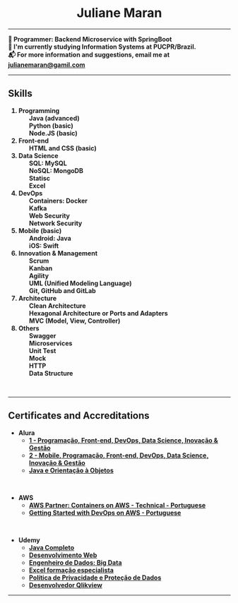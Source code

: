 <h1 align="center"><b> Juliane Maran <b></h1>  

---

:office: Programmer: Backend Microservice with SpringBoot   
:school: I'm currently studying Information Systems at PUCPR/Brazil.   
:mailbox_with_mail: For more information and suggestions, email me at julianemaran@gamil.com

---

<h2>Skills</h2>

<ol>
    <li>Programming
        <ol>Java (advanced)</ol>
        <ol>Python (basic)</ol>
        <ol>Node.JS (basic)</ol>
    </li>
    <li>Front-end
        <ol>HTML and CSS (basic) </ol>
    </li>
    <li>Data Science
        <ol>SQL: MySQL</ol>
        <ol>NoSQL: MongoDB</ol>
        <ol>Statisc</ol>
        <ol>Excel</ol>
    </li>
    <li>DevOps
        <ol>Containers: Docker</ol>
        <ol>Kafka</ol>
        <ol>Web Security</ol>
        <ol>Network Security</ol>
    </li>
    <li>Mobile (basic)
        <ol>Android: Java</ol>
        <ol>iOS: Swift</ol>
    </li>
    <li>Innovation & Management
        <ol>Scrum</ol>
        <ol>Kanban</ol>
        <ol>Agility</ol>
        <ol>UML (Unified Modeling Language)</ol>
        <ol>Git, GitHub and GitLab</ol>
    </li>
    <li>Architecture
        <ol>Clean Architecture</ol>
        <ol>Hexagonal Architecture or Ports and Adapters</ol>
        <ol>MVC (Model, View, Controller)</ol>
    </li>
    <li>Others
        <ol>Swagger</ol>
        <ol>Microservices</ol>
        <ol>Unit Test</ol>
        <ol>Mock</ol>
        <ol>HTTP</ol>
        <ol>Data Structure</ol>
    </li>
</ol>

<br>   

---

<h2>Certificates and Accreditations</h2>

- Alura     
  - [1 - Programação, Front-end, DevOps, Data Science, Inovação & Gestão](./certificados/alura-certificado-de-conclusao-01.pdf)   
  - [2 - Mobile, Programação, Front-end, DevOps, Data Science, Inovação & Gestão](./certificados/alura-certificado-de-conclusao-02.pdf)  
  - [Java e Orientação à Objetos](./certificados/java-e-orientacao-a-objetos.pdf)  

<br>  

- AWS   
  - [AWS Partner: Containers on AWS - Technical - Portuguese](./certificados/AWS_Partner_Container_on_AWS.pdf)   
  - [Getting Started with DevOps on AWS - Portuguese](./certificados/Getting-started-with-DevOps-on-AWS-PT.pdf)  

<br>

- Udemy   
  - [Java Completo](./certificados/java-2022-completo.jpg)    
  - [Desenvolvimento Web](./certificados/desenvolvimento-web-completo.jpg)    
  - [Engenheiro de Dados: Big Data](./certificados/formacao-engenheiro-de-dados-domine-big-data.jpg)   
  - [Excel formação especialista](./certificados/excel-especialista.jpg)   
  - [Política de Privacidade e Proteção de Dados](./certificados/criando-uma-politica-de-privacidade-e-protecao-de-dados.jpg)     
  - [Desenvolvedor Qlikview](./certificados/desenvolvedor-qlikview-do-zero.jpg) 


---

